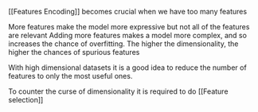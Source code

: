 [[Features Encoding]] becomes crucial when we have too many features

More features make the model more expressive
	but not all of the features are relevant
Adding more features makes a model more complex, and so increases the chance of overfitting.
The higher the dimensionality, the higher the chances of spurious features

With high dimensional datasets it is a good idea to reduce the number of features to only the most useful ones.

To counter the curse of dimensionality it is required to do [[Feature selection]] 
